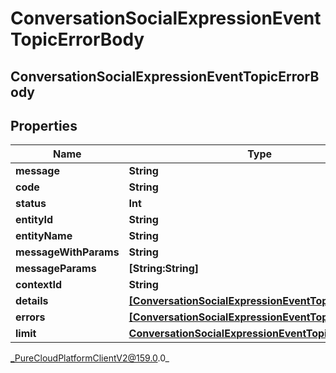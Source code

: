 # ConversationSocialExpressionEventTopicErrorBody

## ConversationSocialExpressionEventTopicErrorBody

## Properties

|Name | Type | Description | Notes|
|------------ | ------------- | ------------- | -------------|
| **message** | **String** |  | [optional] |
| **code** | **String** |  | [optional] |
| **status** | **Int** |  | [optional] |
| **entityId** | **String** |  | [optional] |
| **entityName** | **String** |  | [optional] |
| **messageWithParams** | **String** |  | [optional] |
| **messageParams** | **[String:String]** |  | [optional] |
| **contextId** | **String** |  | [optional] |
| **details** | [**[ConversationSocialExpressionEventTopicDetail]**](ConversationSocialExpressionEventTopicDetail) |  | [optional] |
| **errors** | [**[ConversationSocialExpressionEventTopicErrorBody]**](ConversationSocialExpressionEventTopicErrorBody) |  | [optional] |
| **limit** | [**ConversationSocialExpressionEventTopicLimit**](ConversationSocialExpressionEventTopicLimit) |  | [optional] |



_PureCloudPlatformClientV2@159.0.0_
